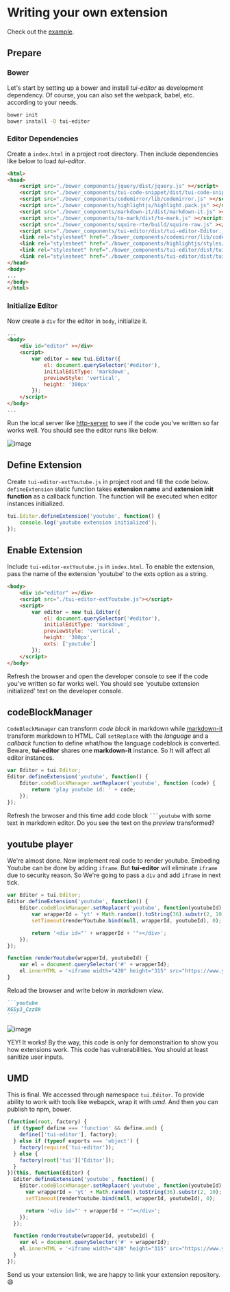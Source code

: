 # Writing your own extension
Check out the [example](https://nhn.github.io/tui.editor/latest/tutorial-example11-writing-extension.html).

## Prepare
### Bower
Let's start by setting up a bower and install *tui-editor* as development dependency. Of course, you can also set the webpack, babel, etc. according to your needs.

```sh
bower init
bower install -D tui-editor
```

### Editor Dependencies
Create a `index.html` in a project root directory. Then include dependencies like below to load *tui-editor*.

```html
<html>
<head>
    <script src="./bower_components/jquery/dist/jquery.js" ></script>
    <script src="./bower_components/tui-code-snippet/dist/tui-code-snippet.js" ></script>
    <script src="./bower_components/codemirror/lib/codemirror.js" ></script>
    <script src="./bower_components/highlightjs/highlight.pack.js" ></script>
    <script src="./bower_components/markdown-it/dist/markdown-it.js" ></script>
    <script src="./bower_components/to-mark/dist/to-mark.js" ></script>
    <script src="./bower_components/squire-rte/build/squire-raw.js" ></script>
    <script src="./bower_components/tui-editor/dist/tui-editor-Editor.js" ></script>
    <link rel="stylesheet" href="./bower_components/codemirror/lib/codemirror.css" />
    <link rel="stylesheet" href="./bower_components/highlightjs/styles/github.css" />
    <link rel="stylesheet" href="./bower_components/tui-editor/dist/tui-editor.css" />
    <link rel="stylesheet" href="./bower_components/tui-editor/dist/tui-editor-contents.css" />
</head>
<body>
...
</body>
</html>
```
### Initialize Editor
Now create a `div` for the editor in `body`, initialize it.

```html
...
<body>
    <div id="editor" ></div>
    <script>
        var editor = new tui.Editor({
            el: document.querySelector('#editor'),
            initialEditType: 'markdown',
            previewStyle: 'vertical',
            height: '300px'
        });
    </script>
</body>
...
```

Run the local server like [http-server](https://www.npmjs.com/package/http-server) to see if the code you've written so far works well. You should see the editor runs like below.

![image](https://user-images.githubusercontent.com/1215767/34656355-fa410616-f45b-11e7-93e1-f3551d74a472.png)

## Define Extension
Create `tui-editor-extYoutube.js` in project root and fill the code below. `defineExtension` static function takes **extension name** and **extension init function** as a callback function. The function will be executed when editor instances initialized.

```js
tui.Editor.defineExtension('youtube', function() {
    console.log('youtube extension initialized');
});
```

## Enable Extension
Include `tui-editor-extYoutube.js` in `index.html`. To enable the extension, pass the name of the extension 'youtube' to the exts option as a string.

```html
<body>
    <div id="editor" ></div>
    <script src="./tui-editor-extYoutube.js"></script>
    <script>
        var editor = new tui.Editor({
            el: document.querySelector('#editor'),
            initialEditType: 'markdown',
            previewStyle: 'vertical',
            height: '300px',
            exts: ['youtube']
        });
    </script>
</body>
```

Refresh the browser and open the developer console to see if the code you've written so far works well. You should see 'youtube extension initialized' text on the developer console.

## codeBlockManager
`CodeBlockManager` can transform *code block* in markdown while [markdown-it](https://github.com/markdown-it/markdown-it) transform markdown to HTML.
Call `setReplace` with the *language* and a *callback* function to define what/how the language codeblock is converted.
Beware, **tui-editor** shares one **markdown-it** instance. So It will affect all editor instances.

```js
var Editor = tui.Editor;
Editor.defineExtension('youtube', function() {
    Editor.codeBlockManager.setReplacer('youtube', function (code) {
        return 'play youtube id: ' + code;
    });
});
```

Refresh the brwoser and this time add code block ` ```youtube ` with some text in markdown editor. Do you see the text on the *preview* transformed?

## youtube player
We're almost done. Now implement real code to render youtube.
Embeding Youtube can be done by adding `iframe`. But **tui-editor** will eliminate `iframe` due to security reason. So We're going to pass a `div` and add `iframe` in next tick.

```js
var Editor = tui.Editor;
Editor.defineExtension('youtube', function() {
    Editor.codeBlockManager.setReplacer('youtube', function(youtubeId) {
        var wrapperId = 'yt' + Math.random().toString(36).substr(2, 10);
        setTimeout(renderYoutube.bind(null, wrapperId, youtubeId), 0);

        return '<div id="' + wrapperId + '"></div>';
    });
});

function renderYoutube(wrapperId, youtubeId) {
    var el = document.querySelector('#' + wrapperId);
    el.innerHTML = '<iframe width="420" height="315" src="https://www.youtube.com/embed/' + youtubeId + '"></iframe>';
}
```

Reload the browser and write below in *markdown view*.
````markdown
```youtube
XGSy3_Czz8k
```
````

![image](https://user-images.githubusercontent.com/1215767/34656368-3abf29c0-f45c-11e7-8909-a8157bb25bd3.png)

YEY! It works! By the way, this code is only for demonstraition to show you how extensions work. This code has vulnerabilities. You should at least sanitize user inputs.

## UMD
This is final. We accessed through namespace `tui.Editor`. To provide ability to work with tools like webapck, wrap it with *umd*. And then you can publish to npm, bower.

```js
(function(root, factory) {
  if (typeof define === 'function' && define.amd) {
    define(['tui-editor'], factory);
  } else if (typeof exports === 'object') {
    factory(require('tui-editor'));
  } else {
    factory(root['tui']['Editor']);
  }
})(this, function(Editor) {
  Editor.defineExtension('youtube', function() {
    Editor.codeBlockManager.setReplacer('youtube', function(youtubeId) {
      var wrapperId = 'yt' + Math.random().toString(36).substr(2, 10);
      setTimeout(renderYoutube.bind(null, wrapperId, youtubeId), 0);

      return '<div id="' + wrapperId + '"></div>';
    });
  });

  function renderYoutube(wrapperId, youtubeId) {
    var el = document.querySelector('#' + wrapperId);
    el.innerHTML = '<iframe width="420" height="315" src="https://www.youtube.com/embed/' + youtubeId + '"></iframe>';
  }
});
```

Send us your extension link, we are happy to link your extension repository. 😄
